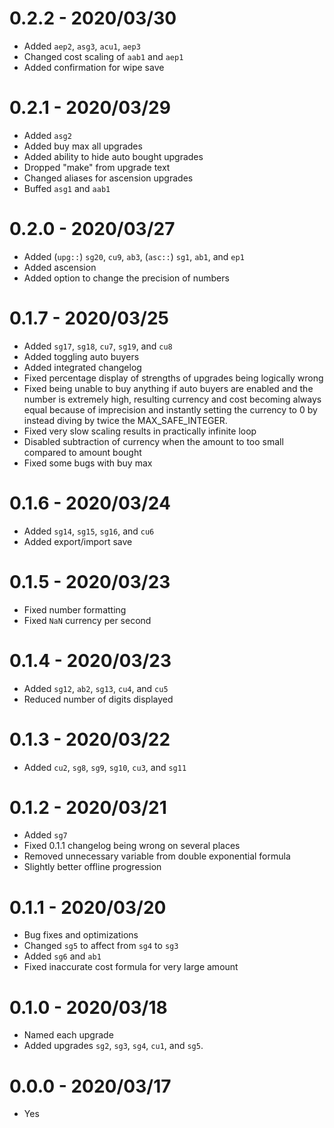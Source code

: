 # 0.2.2 - 2020/03/30
* Added `aep2`, `asg3`, `acu1`, `aep3`
* Changed cost scaling of `aab1` and `aep1`
* Added confirmation for wipe save

# 0.2.1 - 2020/03/29
* Added `asg2`
* Added buy max all upgrades
* Added ability to hide auto bought upgrades
* Dropped "make" from upgrade text
* Changed aliases for ascension upgrades
* Buffed `asg1` and `aab1`

# 0.2.0 - 2020/03/27
* Added (`upg::`) `sg20`, `cu9`, `ab3`, (`asc::`) `sg1`, `ab1`, and `ep1`
* Added ascension
* Added option to change the precision of numbers

# 0.1.7 - 2020/03/25
* Added `sg17`, `sg18`, `cu7`, `sg19`, and `cu8`
* Added toggling auto buyers
* Added integrated changelog
* Fixed percentage display of strengths of upgrades being logically wrong
* Fixed being unable to buy anything if auto buyers are enabled and the number is extremely high, resulting currency and cost becoming always equal because of imprecision and instantly setting the currency to 0 by instead diving by twice the MAX_SAFE_INTEGER.
* Fixed very slow scaling results in practically infinite loop
* Disabled subtraction of currency when the amount to too small compared to amount bought
* Fixed some bugs with buy max

# 0.1.6 - 2020/03/24
* Added `sg14`, `sg15`, `sg16`, and `cu6`
* Added export/import save

# 0.1.5 - 2020/03/23
* Fixed number formatting
* Fixed `NaN` currency per second

# 0.1.4 - 2020/03/23
* Added `sg12`, `ab2`, `sg13`, `cu4`, and `cu5`
* Reduced number of digits displayed

# 0.1.3 - 2020/03/22
* Added `cu2`, `sg8`, `sg9`, `sg10`, `cu3`, and `sg11`

# 0.1.2 - 2020/03/21
* Added `sg7`
* Fixed 0.1.1 changelog being wrong on several places
* Removed unnecessary variable from double exponential formula
* Slightly better offline progression

# 0.1.1 - 2020/03/20
* Bug fixes and optimizations
* Changed `sg5` to affect from `sg4` to `sg3`
* Added `sg6` and `ab1`
* Fixed inaccurate cost formula for very large amount

# 0.1.0 - 2020/03/18
* Named each upgrade
* Added upgrades `sg2`, `sg3`, `sg4`, `cu1`, and `sg5`.

# 0.0.0 - 2020/03/17
* Yes
